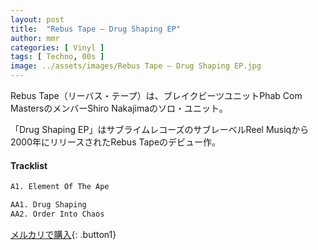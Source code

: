 ```yaml
---
layout: post
title:  "Rebus Tape – Drug Shaping EP"
author: mmr
categories: [ Vinyl ]
tags: [ Techno, 00s ]
image: ../assets/images/Rebus Tape – Drug Shaping EP.jpg
---
```


Rebus Tape（リーバス・テープ）は、ブレイクビーツユニットPhab Com MastersのメンバーShiro Nakajimaのソロ・ユニット。

「Drug Shaping EP」はサブライムレコーズのサブレーベルReel Musiqから2000年にリリースされたRebus Tapeのデビュー作。

#### Tracklist
```md
A1. Element Of The Ape

AA1. Drug Shaping
AA2. Order Into Chaos
```

[メルカリで購入](https://jp.mercari.com/item/m34318615204?afid=6142608987){: .button1}

